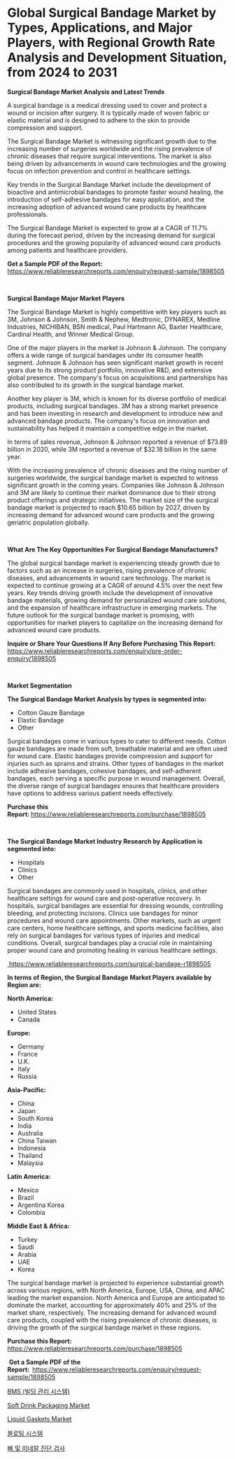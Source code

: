 <p><h1>Global Surgical Bandage Market by Types, Applications, and Major Players, with Regional Growth Rate Analysis and Development Situation, from 2024 to 2031</h1></p><p><strong>Surgical Bandage Market Analysis and Latest Trends</strong></p>
<p><p>A surgical bandage is a medical dressing used to cover and protect a wound or incision after surgery. It is typically made of woven fabric or elastic material and is designed to adhere to the skin to provide compression and support.</p><p>The Surgical Bandage Market is witnessing significant growth due to the increasing number of surgeries worldwide and the rising prevalence of chronic diseases that require surgical interventions. The market is also being driven by advancements in wound care technologies and the growing focus on infection prevention and control in healthcare settings.</p><p>Key trends in the Surgical Bandage Market include the development of bioactive and antimicrobial bandages to promote faster wound healing, the introduction of self-adhesive bandages for easy application, and the increasing adoption of advanced wound care products by healthcare professionals.</p><p>The Surgical Bandage Market is expected to grow at a CAGR of 11.7% during the forecast period, driven by the increasing demand for surgical procedures and the growing popularity of advanced wound care products among patients and healthcare providers.</p></p>
<p><strong>Get a Sample PDF of the Report:&nbsp;</strong> <a href="https://www.reliableresearchreports.com/enquiry/request-sample/1898505">https://www.reliableresearchreports.com/enquiry/request-sample/1898505</a></p>
<p>&nbsp;</p>
<p><strong>Surgical Bandage Major Market Players</strong></p>
<p><p>The Surgical Bandage Market is highly competitive with key players such as 3M, Johnson & Johnson, Smith & Nephew, Medtronic, DYNAREX, Medline Industries, NICHIBAN, BSN medical, Paul Hartmann AG, Baxter Healthcare, Cardinal Health, and Winner Medical Group. </p><p>One of the major players in the market is Johnson & Johnson. The company offers a wide range of surgical bandages under its consumer health segment. Johnson & Johnson has seen significant market growth in recent years due to its strong product portfolio, innovative R&D, and extensive global presence. The company's focus on acquisitions and partnerships has also contributed to its growth in the surgical bandage market.</p><p>Another key player is 3M, which is known for its diverse portfolio of medical products, including surgical bandages. 3M has a strong market presence and has been investing in research and development to introduce new and advanced bandage products. The company's focus on innovation and sustainability has helped it maintain a competitive edge in the market.</p><p>In terms of sales revenue, Johnson & Johnson reported a revenue of $73.89 billion in 2020, while 3M reported a revenue of $32.18 billion in the same year.</p><p>With the increasing prevalence of chronic diseases and the rising number of surgeries worldwide, the surgical bandage market is expected to witness significant growth in the coming years. Companies like Johnson & Johnson and 3M are likely to continue their market dominance due to their strong product offerings and strategic initiatives. The market size of the surgical bandage market is projected to reach $10.65 billion by 2027, driven by increasing demand for advanced wound care products and the growing geriatric population globally.</p></p>
<p>&nbsp;</p>
<p><strong>What Are The Key Opportunities For Surgical Bandage Manufacturers?</strong></p>
<p><p>The global surgical bandage market is experiencing steady growth due to factors such as an increase in surgeries, rising prevalence of chronic diseases, and advancements in wound care technology. The market is expected to continue growing at a CAGR of around 4.5% over the next few years. Key trends driving growth include the development of innovative bandage materials, growing demand for personalized wound care solutions, and the expansion of healthcare infrastructure in emerging markets. The future outlook for the surgical bandage market is promising, with opportunities for market players to capitalize on the increasing demand for advanced wound care products.</p></p>
<p><strong>Inquire or Share Your Questions If Any Before Purchasing This Report:</strong> <a href="https://www.reliableresearchreports.com/enquiry/pre-order-enquiry/1898505">https://www.reliableresearchreports.com/enquiry/pre-order-enquiry/1898505</a></p>
<p>&nbsp;</p>
<p><strong>Market Segmentation</strong></p>
<p><strong>The Surgical Bandage Market Analysis by types is segmented into:</strong></p>
<p><ul><li>Cotton Gauze Bandage</li><li>Elastic Bandage</li><li>Other</li></ul></p>
<p><p>Surgical bandages come in various types to cater to different needs. Cotton gauze bandages are made from soft, breathable material and are often used for wound care. Elastic bandages provide compression and support for injuries such as sprains and strains. Other types of bandages in the market include adhesive bandages, cohesive bandages, and self-adherent bandages, each serving a specific purpose in wound management. Overall, the diverse range of surgical bandages ensures that healthcare providers have options to address various patient needs effectively.</p></p>
<p><strong>Purchase this Report:&nbsp;</strong><a href="https://www.reliableresearchreports.com/purchase/1898505">https://www.reliableresearchreports.com/purchase/1898505</a></p>
<p>&nbsp;</p>
<p><strong>The Surgical Bandage Market Industry Research by Application is segmented into:</strong></p>
<p><ul><li>Hospitals</li><li>Clinics</li><li>Other</li></ul></p>
<p><p>Surgical bandages are commonly used in hospitals, clinics, and other healthcare settings for wound care and post-operative recovery. In hospitals, surgical bandages are essential for dressing wounds, controlling bleeding, and protecting incisions. Clinics use bandages for minor procedures and wound care appointments. Other markets, such as urgent care centers, home healthcare settings, and sports medicine facilities, also rely on surgical bandages for various types of injuries and medical conditions. Overall, surgical bandages play a crucial role in maintaining proper wound care and promoting healing in various healthcare settings.</p></p>
<p><a href="https://www.reliableresearchreports.com/surgical-bandage-r1898505">&nbsp;https://www.reliableresearchreports.com/surgical-bandage-r1898505</a></p>
<p><strong>In terms of Region, the Surgical Bandage Market Players available by Region are:</strong></p>
<p>
    <p> <strong> North America: </strong>
        <ul>
            <li>United States</li>
            <li>Canada</li>
        </ul>
        </p> 
    <p> <strong> Europe: </strong>
        <ul>
            <li>Germany</li>
            <li>France</li>
            <li>U.K.</li>
            <li>Italy</li>
            <li>Russia</li>
        </ul>
        </p> 
    <p> <strong> Asia-Pacific: </strong>
        <ul>
            <li>China</li>
            <li>Japan</li>
            <li>South Korea</li>
            <li>India</li>
            <li>Australia</li>
            <li>China Taiwan</li>
            <li>Indonesia</li>
            <li>Thailand</li>
            <li>Malaysia</li>
        </ul>
        </p> 
    <p> <strong> Latin America: </strong>
        <ul>
            <li>Mexico</li>
            <li>Brazil</li>
            <li>Argentina Korea</li>
            <li>Colombia</li>
        </ul>
        </p> 
    <p> <strong> Middle East & Africa: </strong>
        <ul>
            <li>Turkey</li>
            <li>Saudi</li>
            <li>Arabia</li>
            <li>UAE</li>
            <li>Korea</li>
        </ul>
    </p>
    </p>
<p><p>The surgical bandage market is projected to experience substantial growth across various regions, with North America, Europe, USA, China, and APAC leading the market expansion. North America and Europe are anticipated to dominate the market, accounting for approximately 40% and 25% of the market share, respectively. The increasing demand for advanced wound care products, coupled with the rising prevalence of chronic diseases, is driving the growth of the surgical bandage market in these regions.</p></p>
<p><strong>Purchase this Report: </strong><a href="https://www.reliableresearchreports.com/purchase/1898505">https://www.reliableresearchreports.com/purchase/1898505</a></p>
<p>&nbsp;<strong>Get a Sample PDF of the Report:&nbsp;&nbsp;</strong><a href="https://www.reliableresearchreports.com/enquiry/request-sample/1898505">https://www.reliableresearchreports.com/enquiry/request-sample/1898505</a></p>
<p><strong></strong></p>
<p><p><a href="https://github.com/ahmadrevanz10/Market-Research-Report-List-2/blob/main/357299383901.md">BMS (빌딩 관리 시스템)</a></p><p><a href="https://github.com/josesg55/Market-Research-Report-List-4/blob/main/soft-drink-packaging-market.md">Soft Drink Packaging Market</a></p><p><a href="https://github.com/mancsybtousav/Market-Research-Report-List-3/blob/main/liquid-gaskets-market.md">Liquid Gaskets Market</a></p><p><a href="https://github.com/jimahmed0511/Market-Research-Report-List-2/blob/main/490899383900.md">블로팅 시스템</a></p><p><a href="https://github.com/nigaleamar09/Market-Research-Report-List-2/blob/main/265673583902.md">뼈 및 미네랄 진단 검사</a></p></p>